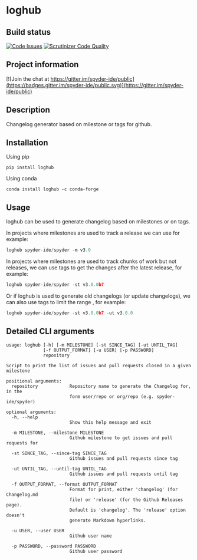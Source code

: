 # loghub

## Build status
[![Code Issues](https://www.quantifiedcode.com/api/v1/project/b5e47eec1e564a66a8c52c989880637b/badge.svg)](https://www.quantifiedcode.com/app/project/b5e47eec1e564a66a8c52c989880637b)
[![Scrutinizer Code Quality](https://scrutinizer-ci.com/g/spyder-ide/loghub/badges/quality-score.png?b=master)](https://scrutinizer-ci.com/g/spyder-ide/loghub/?branch=master)

## Project information
[![Join the chat at https://gitter.im/spyder-ide/public](https://badges.gitter.im/spyder-ide/public.svg)](https://gitter.im/spyder-ide/public)

## Description
Changelog generator based on milestone or tags for github.

## Installation

Using pip

`pip install loghub`

Using conda

`conda install loghub -c conda-forge`

## Usage

loghub can be used to generate changelog based on milestones or on tags.

In projects where milestones are used to track a release we can use for example:

```python
loghub spyder-ide/spyder -m v3.0
```

In projects where milestones are used to track chunks of work but not releases, we can use tags to get the changes after the latest release, for example:

```python
loghub spyder-ide/spyder -st v3.0.0b7
```

Or if loghub is used to generate old changelogs (or update changelogs), we can also use tags to limit the range , for example:

```python
loghub spyder-ide/spyder -st v3.0.0b7 -ut v3.0.0
```

## Detailed CLI arguments

```text
usage: loghub [-h] [-m MILESTONE] [-st SINCE_TAG] [-ut UNTIL_TAG]
              [-f OUTPUT_FORMAT] [-u USER] [-p PASSWORD]
              repository

Script to print the list of issues and pull requests closed in a given
milestone

positional arguments:
  repository            Repository name to generate the Changelog for, in the
                        form user/repo or org/repo (e.g. spyder-ide/spyder)

optional arguments:
  -h, --help           
                        Show this help message and exit

  -m MILESTONE, --milestone MILESTONE
                        Github milestone to get issues and pull requests for

  -st SINCE_TAG, --since-tag SINCE_TAG
                        Github issues and pull requests since tag

  -ut UNTIL_TAG, --until-tag UNTIL_TAG
                        Github issues and pull requests until tag

  -f OUTPUT_FORMAT, --format OUTPUT_FORMAT
                        Format for print, either 'changelog' (for Changelog.md
                        file) or 'release' (for the Github Releases page).
                        Default is 'changelog'. The 'release' option doesn't
                        generate Markdown hyperlinks.

  -u USER, --user USER
                        Github user name

  -p PASSWORD, --password PASSWORD
                        Github user password
```
